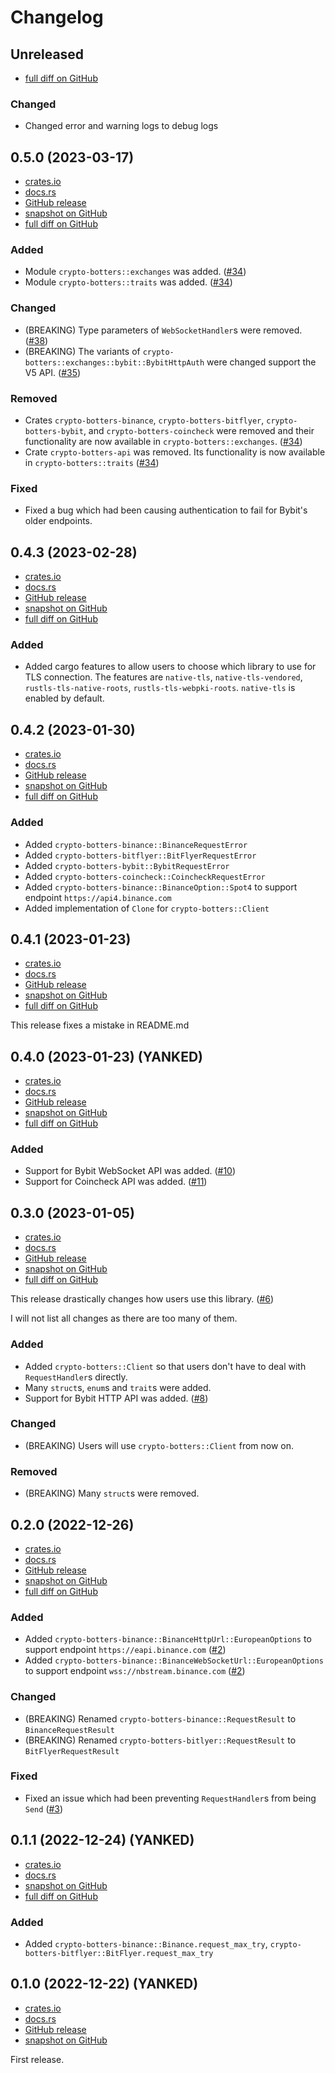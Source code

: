# Changelog

## Unreleased
- [full diff on GitHub](https://github.com/negi-grass/crypto-botters/compare/v0.5.0...main)

### Changed
- Changed error and warning logs to debug logs

## 0.5.0 (2023-03-17)
- [crates.io](https://crates.io/crates/crypto-botters/0.5.0)
- [docs.rs](https://docs.rs/crypto-botters/0.5.0)
- [GitHub release](https://github.com/negi-grass/crypto-botters/releases/tag/v0.5.0)
- [snapshot on GitHub](https://github.com/negi-grass/crypto-botters/tree/v0.5.0)
- [full diff on GitHub](https://github.com/negi-grass/crypto-botters/compare/v0.4.3...v0.5.0)

### Added
- Module `crypto-botters::exchanges` was added. ([#34](https://github.com/negi-grass/crypto-botters/pull/34))
- Module `crypto-botters::traits` was added. ([#34](https://github.com/negi-grass/crypto-botters/pull/34))

### Changed
- (BREAKING) Type parameters of `WebSocketHandler`s were removed. ([#38](https://github.com/negi-grass/crypto-botters/pull/38))
- (BREAKING) The variants of `crypto-botters::exchanges::bybit::BybitHttpAuth` were changed support the V5 API. ([#35](https://github.com/negi-grass/crypto-botters/pull/35))

### Removed
- Crates `crypto-botters-binance`, `crypto-botters-bitflyer`, `crypto-botters-bybit`, and `crypto-botters-coincheck` were
removed and their functionality are now available in `crypto-botters::exchanges`. ([#34](https://github.com/negi-grass/crypto-botters/pull/34))
- Crate `crypto-botters-api` was removed. Its functionality is now available in `crypto-botters::traits` ([#34](https://github.com/negi-grass/crypto-botters/pull/34))

### Fixed
- Fixed a bug which had been causing authentication to fail for Bybit's older endpoints.

## 0.4.3 (2023-02-28)
- [crates.io](https://crates.io/crates/crypto-botters/0.4.3)
- [docs.rs](https://docs.rs/crypto-botters/0.4.3)
- [GitHub release](https://github.com/negi-grass/crypto-botters/releases/tag/v0.4.3)
- [snapshot on GitHub](https://github.com/negi-grass/crypto-botters/tree/v0.4.3)
- [full diff on GitHub](https://github.com/negi-grass/crypto-botters/compare/v0.4.2...v0.4.3)

### Added
- Added cargo features to allow users to choose which library to use for TLS connection.
The features are `native-tls`, `native-tls-vendored`, `rustls-tls-native-roots`, `rustls-tls-webpki-roots`.
`native-tls` is enabled by default.

## 0.4.2 (2023-01-30)
- [crates.io](https://crates.io/crates/crypto-botters/0.4.2)
- [docs.rs](https://docs.rs/crypto-botters/0.4.2)
- [GitHub release](https://github.com/negi-grass/crypto-botters/releases/tag/v0.4.2)
- [snapshot on GitHub](https://github.com/negi-grass/crypto-botters/tree/v0.4.2)
- [full diff on GitHub](https://github.com/negi-grass/crypto-botters/compare/v0.4.1...v0.4.2)

### Added
- Added `crypto-botters-binance::BinanceRequestError`
- Added `crypto-botters-bitflyer::BitFlyerRequestError`
- Added `crypto-botters-bybit::BybitRequestError`
- Added `crypto-botters-coincheck::CoincheckRequestError`
- Added `crypto-botters-binance::BinanceOption::Spot4` to support endpoint `https://api4.binance.com`
- Added implementation of `Clone` for `crypto-botters::Client`

## 0.4.1 (2023-01-23)
- [crates.io](https://crates.io/crates/crypto-botters/0.4.1)
- [docs.rs](https://docs.rs/crypto-botters/0.4.1)
- [GitHub release](https://github.com/negi-grass/crypto-botters/releases/tag/v0.4.1)
- [snapshot on GitHub](https://github.com/negi-grass/crypto-botters/tree/v0.4.1)
- [full diff on GitHub](https://github.com/negi-grass/crypto-botters/compare/v0.4.0...v0.4.1)

This release fixes a mistake in README.md

## 0.4.0 (2023-01-23) (YANKED)
- [crates.io](https://crates.io/crates/crypto-botters/0.4.0)
- [docs.rs](https://docs.rs/crypto-botters/0.4.0)
- [GitHub release](https://github.com/negi-grass/crypto-botters/releases/tag/v0.4.0)
- [snapshot on GitHub](https://github.com/negi-grass/crypto-botters/tree/v0.4.0)
- [full diff on GitHub](https://github.com/negi-grass/crypto-botters/compare/v0.3.0...v0.4.0)

### Added
- Support for Bybit WebSocket API was added. ([#10](https://github.com/negi-grass/crypto-botters/pull/10))
- Support for Coincheck API was added. ([#11](https://github.com/negi-grass/crypto-botters/pull/11))

## 0.3.0 (2023-01-05)
- [crates.io](https://crates.io/crates/crypto-botters/0.3.0)
- [docs.rs](https://docs.rs/crypto-botters/0.3.0)
- [GitHub release](https://github.com/negi-grass/crypto-botters/releases/tag/v0.3.0)
- [snapshot on GitHub](https://github.com/negi-grass/crypto-botters/tree/v0.3.0)
- [full diff on GitHub](https://github.com/negi-grass/crypto-botters/compare/v0.2.0...v0.3.0)

This release drastically changes how users use this library. ([#6](https://github.com/negi-grass/crypto-botters/pull/6))

I will not list all changes as there are too many of them.

### Added
- Added `crypto-botters::Client` so that users don't have to deal with `RequestHandler`s directly.
- Many `struct`s, `enum`s and `trait`s were added.
- Support for Bybit HTTP API was added. ([#8](https://github.com/negi-grass/crypto-botters/pull/8))

### Changed
- (BREAKING) Users will use `crypto-botters::Client` from now on.

### Removed
- (BREAKING) Many `struct`s were removed.

## 0.2.0 (2022-12-26)
- [crates.io](https://crates.io/crates/crypto-botters/0.2.0)
- [docs.rs](https://docs.rs/crypto-botters/0.2.0)
- [GitHub release](https://github.com/negi-grass/crypto-botters/releases/tag/v0.2.0)
- [snapshot on GitHub](https://github.com/negi-grass/crypto-botters/tree/v0.2.0)
- [full diff on GitHub](https://github.com/negi-grass/crypto-botters/compare/5f627177743aa7a48e41aca67989a816710f7856...v0.2.0)

### Added
- Added `crypto-botters-binance::BinanceHttpUrl::EuropeanOptions` to support endpoint `https://eapi.binance.com` ([#2](https://github.com/negi-grass/crypto-botters/issues/2))
- Added `crypto-botters-binance::BinanceWebSocketUrl::EuropeanOptions` to support endpoint `wss://nbstream.binance.com` ([#2](https://github.com/negi-grass/crypto-botters/issues/2))

### Changed
- (BREAKING) Renamed `crypto-botters-binance::RequestResult` to `BinanceRequestResult`
- (BREAKING) Renamed `crypto-botters-bitlyer::RequestResult` to `BitFlyerRequestResult`

### Fixed
- Fixed an issue which had been preventing `RequestHandler`s from being `Send` ([#3](https://github.com/negi-grass/crypto-botters/issues/3))

## 0.1.1 (2022-12-24) (YANKED)
- [crates.io](https://crates.io/crates/crypto-botters/0.1.1)
- [docs.rs](https://docs.rs/crypto-botters/0.1.1)
- [snapshot on GitHub](https://github.com/negi-grass/crypto-botters/tree/5f627177743aa7a48e41aca67989a816710f7856)
- [full diff on GitHub](https://github.com/negi-grass/crypto-botters/compare/v0.1.0...5f627177743aa7a48e41aca67989a816710f7856)

### Added
- Added `crypto-botters-binance::Binance.request_max_try`, `crypto-botters-bitflyer::BitFlyer.request_max_try`

## 0.1.0 (2022-12-22) (YANKED)
- [crates.io](https://crates.io/crates/crypto-botters/0.1.0)
- [docs.rs](https://docs.rs/crypto-botters/0.1.0)
- [GitHub release](https://github.com/negi-grass/crypto-botters/releases/tag/v0.1.0)
- [snapshot on GitHub](https://github.com/negi-grass/crypto-botters/tree/v0.1.0)

First release.
